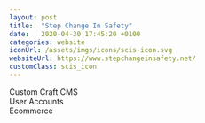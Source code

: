 ```yaml
---
layout: post
title:  "Step Change In Safety"
date:   2020-04-30 17:45:20 +0100
categories: website
iconUrl: /assets/imgs/icons/scis-icon.svg 
websiteUrl: https://www.stepchangeinsafety.net/
customClass: scis_icon
---
```


Custom Craft CMS<br>
User Accounts<br>
Ecommerce
